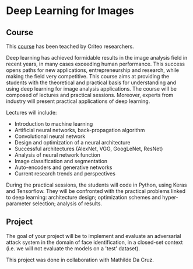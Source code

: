 # Deep Learning for Images

## Course

This [course](https://github.com/criteo-research/master-iasd) has been teached by Criteo researchers.

Deep learning has achieved formidable results in the image analysis field in recent years, in many cases exceeding human performance. This success opens paths for new applications, entrepreneurship and research, while making the field very competitive. This course aims at providing the students with the theoretical and practical basis for understanding and using deep learning for image analysis applications. The course will be composed of lectures and practical sessions. Moreover, experts from industry will present practical applications of deep learning.

Lectures will include:
- Introduction to machine learning
- Artificial neural networks, back-propagation algorithm
- Convolutional neural network
- Design and optimization of a neural architecture
- Successful architectures (AlexNet, VGG, GoogLeNet, ResNet)
- Analysis of neural network function
- Image classification and segmentation
- Auto-encoders and generative networks
- Current research trends and perspectives

During the practical sessions, the students will code in Python, using Keras and Tensorflow. They will be confronted with the practical problems linked to deep learning: architecture design; optimization schemes and hyper-parameter selection; analysis of results.

## Project

The goal of your project will be to implement and evaluate an adversarial attack system in the domain of face identification, in a closed-set context (i.e. we will not evaluate the models on a 'test' dataset).

This project was done in collaboration with Mathilde Da Cruz.